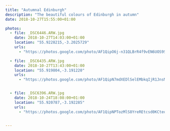 ```yaml
---
title: "Autumnal Edinburgh"
description: "The beautiful colours of Edinburgh in autumn"
date: 2018-10-27T15:55:00+01:00

photos:
  - file: _DSC6446.ARW.jpg
    date: 2018-10-27T14:03:00+01:00
    location: "55.9228215,-3.2025729"
    urls:
      - "https://photos.google.com/photo/AF1QipO6j-n31QLBrR4f9vEN6UOS9SXy50xtv6iIxW79"

  - file: _DSC6435.ARW.jpg
    date: 2018-10-27T13:43:00+01:00
    location: "55.919804,-3.191220"
    urls:
      - "https://photos.google.com/photo/AF1QipN7mdXEDlSelEMbkqIjR1JnsMWyDutLm9FW8tP0"


  - file: _DSC6396.ARW.jpg
    date: 2018-10-24T18:08:00+01:00
    location: "55.920787,-3.192285"
    urls:
      - "https://photos.google.com/photo/AF1QipNPTozMlS8YreREtcsd0KCteoRvt0kRyvkN06Vk"


---
```


